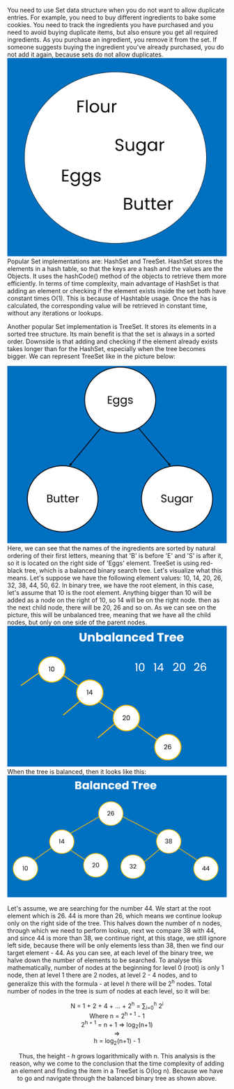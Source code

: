 You need to use Set data structure when you do not
want to allow duplicate entries. For example, you need
to buy different ingredients to bake some cookies.
You need to track the ingredients you have purchased and
you need to avoid buying duplicate items, but also ensure you
get all required ingredients. As you purchase an ingredient, 
you remove it from the set. If someone suggests buying the
ingredient you've already purchased, you do not
add it again, because sets do not allow duplicates.
![img.png](set-example.png)
Popular Set implementations are: HashSet and TreeSet.
HashSet stores the elements in a hash table, so that
the keys are a hash and the values are the Objects. It
uses the hashCode() method of the objects to retrieve them
more efficiently.
In terms of time complexity, main advantage of HashSet is
that adding an element or checking if the element exists
inside the set both have constant times O(1). This is
because of Hashtable usage. Once the has is calculated,
the corresponding value will be retrieved in constant time,
without any iterations or lookups.

Another popular Set implementation is TreeSet. It stores 
its elements in a sorted tree structure. Its main benefit
is that the set is always in a sorted order. Downside
is that adding and checking if the element already exists
takes longer than for the HashSet, especially when the tree
becomes bigger. We can represent TreeSet like in the picture
below:

![img.png](img.png)
Here, we can see that the names of the ingredients are sorted
by natural ordering of their first letters, meaning that
'B' is before 'E' and 'S' is after it, so it is located
on the right side of 'Eggs' element.
TreeSet is using red-black tree, which is a balanced
binary search tree. Let's visualize what this means. 
Let's suppose we have the following element values:
10, 14, 20, 26, 32, 38, 44, 50, 62. In binary tree,
we have the root element, in this case, let's assume that
10 is the root element. Anything bigger than 10 will be
added as a node on the right of 10, so 14 will be on the right node.
then as the next child node, there will be 20, 26 and so on.
As we can see on the picture, this will be unbalanced tree,
meaning that we have all the child nodes, but only on one 
side of the parent nodes.
![img_1.png](img_1.png)
When the tree is balanced, then it looks like this:
![img_2.png](img_2.png)

Let's assume, we are searching for the number 44. We start at the
root element which is 26. 44 is more than 26, which means
we continue lookup only on the right side of the tree. This
halves down the number of n nodes, through which we need to
perform lookup, next we compare 38 with 44, and since 44 is more 
than 38, we continue right, at this stage, we still ignore
left side, because there will be only elements less than 38,
then we find our target element - 44. As you can see,
at each level of the binary tree, we halve down the number
of elements to be searched. To analyse this mathematically,
number of nodes at the beginning for level 0 (root) is only
1 node, then at level 1 there are 2 nodes, at level 2 - 4 nodes,
and to generalize this with the formula - at level
_h_ there will be 2<sup>h</sup> nodes.
Total number of nodes in the tree is sum of nodes at
each level, so it will be:
<div style="text-align: center;">N = 1 + 2 + 4 + ... + 2<sup>h</sup> = &#8721;<sub>i=0</sub><sup>h</sup> 2<sup>i</sup>
<br/> 
    <div style="text-align: center;">Where n = 2<sup>h + 1</sup> - 1 
<br/>
2<sup>h + 1</sup> = n + 1 => log<sub>2</sub>(n+1) <br/>
=> <br/>
h = log<sub>2</sub>(n+1) - 1

Thus, the height - _h_ grows logarithmically with n. 
This analysis is the reason, why
we come to the conclusion that the time complexity of adding an element and finding the item
in a TreeSet is O(log n). Because we have to go and navigate through
the balanced binary tree as shown above.